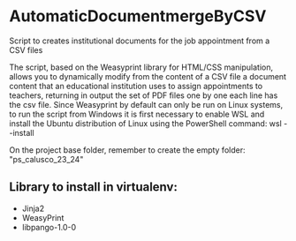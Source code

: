 # AutomaticDocumentmergeByCSV
Script to creates institutional documents for the job appointment from a CSV files

The script, based on the Weasyprint library for HTML/CSS manipulation, allows you to dynamically modify from the content of a CSV file a document content that an educational institution uses to assign appointments to teachers, returning in output the set of PDF files one by one each line has the csv file.
Since Weasyprint by default can only be run on Linux systems, to run the script from Windows it is first necessary to enable WSL and install the Ubuntu distribution of Linux using the PowerShell command:
wsl --install

On the project base folder, remember to create the empty folder: "ps_calusco_23_24"

## Library to install in virtualenv:
* Jinja2
* WeasyPrint
* libpango-1.0-0
